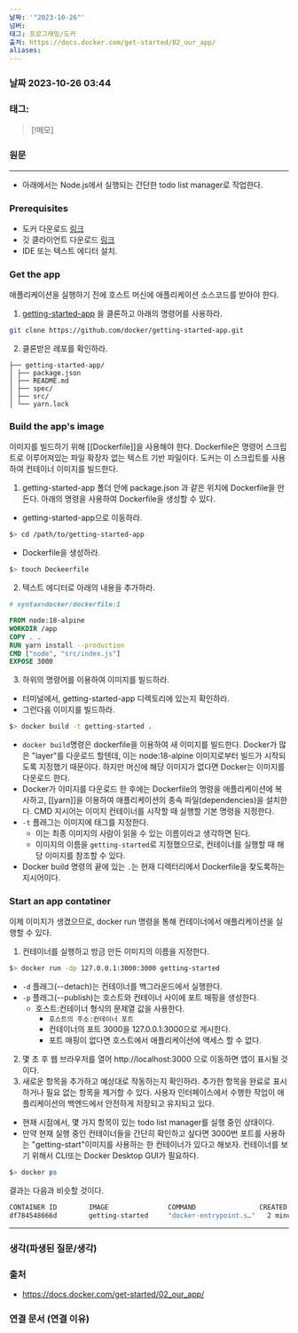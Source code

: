 ```yaml
---
날짜: '"2023-10-26"'
넘버: 
태그: 프로그래밍/도커
출처: https://docs.docker.com/get-started/02_our_app/
aliases:
---
```

### 날짜  2023-10-26 03:44

### 태그:

>[!메모]
>

### 원문
---
- 아래에서는 Node.js에서 실행되는 간단한 todo list manager로 작업한다.
### Prerequisites
- 도커 다운로드 [링크](https://docs.docker.com/get-docker/)
- 깃 클라이언트 다운로드 [링크](https://git-scm.com/downloads)
- IDE 또는 텍스트 에디터 설치.

### Get the app
애플리케이션을 실행하기 전에 호스트 머신에 애플리케이션 소스코드를 받아야 한다.
1. [getting-started-app](https://github.com/docker/getting-started-app/tree/main) 을 클론하고 아래의 명령어를 사용하라.
```bash
git clone https://github.com/docker/getting-started-app.git
```
2. 클론받은 레포를 확인하라.
```shell
├── getting-started-app/
│ ├── package.json
│ ├── README.md
│ ├── spec/
│ ├── src/
│ └── yarn.lock
```

### Build the app's image
이미지를 빌드하기 위해 [[Dockerfile]]을 사용해야 한다. Dockerfile은 명령어 스크립트로 이루어져있는 파일 확장자 없는 텍스트 기반 파일이다. 도커는 이 스크립트를 사용하여 컨테이너 이미지를 빌드한다.
1. getting-started-app 폴더 안에 package.json 과 같은 위치에 Dockerfile을 만든다. 아래의 명령을 사용하여 Dockerfile을 생성할 수 있다.
- getting-started-app으로 이동하라.
```bash
$> cd /path/to/getting-started-app
```
- Dockerfile을 생성하라.
```bash
$> touch Dockeerfile
```
2. 텍스트 에디터로 아래의 내용을 추가하라.
```dockerfile
# syntax=docker/dockerfile:1

FROM node:18-alpine
WORKDIR /app
COPY . .
RUN yarn install --production
CMD ["node", "src/index.js"]
EXPOSE 3000
```
3. 하위의 명령어를 이용하여 이미지를 빌드하라.
- 터미널에서, getting-started-app 디렉토리에 있는지 확인하라.
- 그런다음 이미지를 빌드하라.
```bash
$> docker build -t getting-started .
```
- `docker build`명령은 dockerfile을 이용하여 새 이미지를 빌드한다. Docker가 많은 "layer"를 다운로드 할텐데, 이는 node:18-alpine 이미지로부터 빌드가 시작되도록 지정했기 때문이다. 하지만 머신에 해당 이미지가 없다면 Docker는 이미지를 다운로드 한다.
- Docker가 이미지를 다운로드 한 후에는 Dockerfile의 명령을 애플리케이션에 복사하고, [[yarn]]을 이용하여 애플리케이션의 종속 파일(dependencies)을 설치한다. CMD 지시어는 이미지 컨테이너를 시작할 때 실행할 기본 명령을 지정한다.
- `-t` 플래그는 이미지에 태그를 지정한다.
	- 이는 최종 이미지의 사람이 읽을 수 있는 이름이라고 생각하면 된다.
	- 이미지의 이름을 `getting-started`로 지정했으므로, 컨테이너를 실행할 때 해당 이미지를 참조할 수 있다.
- Docker build 명령의 끝에 있는 `.`는 현재 디렉터리에서 Dockerfile을 찾도록하는 지시어이다.

### Start an app contatiner
이제 이미지가 생겼으므로, docker run 명령을 통해 컨테이너에서 애플리케이션을 실행할 수 있다.
1. 컨테이너를 실행하고 방금 만든 이미지의 이름을 지정한다.
```bash
$> docker run -dp 127.0.0.1:3000:3000 getting-started
```
- `-d` 플래그(--detach)는 컨테이너를 백그라운드에서 실행한다.
- `-p` 플래그(--publish)는 호스트와 컨테이너 사이에 포트 매핑을 생성한다.
	- 호스트:컨테이너 형식의 문제열 값을 사용한다.
		- `호스트의 주소:컨테이너 포트`
		- 컨테이너의 포트 3000을 127.0.0.1:3000으로 게시한다.
		- 포트 매핑이 없다면 호스트에서 애플리케이션에 액세스 할 수 없다.
2. 몇 초 후 웹 브라우저를 열어 http://localhost:3000 으로 이동하면 앱이 표시될 것이다.
3. 새로운 항목을 추가하고 예상대로 작동하는지 확인하라. 추가한 항목을 완료로 표시하거나 필요 없는 항목을 제거할 수 있다. 사용자 인터페이스에서 수행한 작업이 애플리케이션의 백엔드에서 안전하게 저장되고 유지되고 있다.
- 현재 시점에서, 몇 가지 항목이 있는 todo list manager를 실행 중인 상태이다.
- 만약 현재 실행 중인 컨테이너들을 간단히 확인하고 싶다면 3000번 포트를 사용하는 "getting-start"이미지를 사용하는 한 컨테이너가 있다고 해보자. 컨테이너를 보기 위해서 CLI또는 Docker Desktop GUI가 필요하다.
```bash
$> docker ps
```
결과는 다음과 비슷할 것이다.
```bash
CONTAINER ID        IMAGE               COMMAND                CREATED             STATUS              PORTS                 NAMES
df784548666d        getting-started     "docker-entrypoint.s…"   2 minutes ago       Up 2 minutes        127.0.0.1:3000->3000/tcp   priceless_mcclintock
```

---
### 생각(파생된 질문/생각)

### 출처
- https://docs.docker.com/get-started/02_our_app/

### 연결 문서 (연결 이유)
